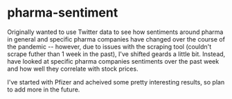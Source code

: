 # pharma-sentiment
Originally wanted to use Twitter data to see how sentiments around pharma in general and specific pharma companies have changed over the course of the pandemic -- however, due to issues with the scraping tool (couldn't scrape futher than 1 week in the past), I've shifted geards a little bit. Instead, have looked at specific pharma companies sentiments over the past week and how well they correlate with stock prices.

I've started with Pfizer and acheived some pretty interesting results, so plan to add more in the future. 
